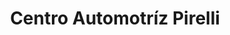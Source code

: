 ---
title: "Centro Automotríz Pirelli"
url: /ciudad-guayana-puerto-ordaz/centro-automotriz-pirelli/
shop: Autowerkstatt
---